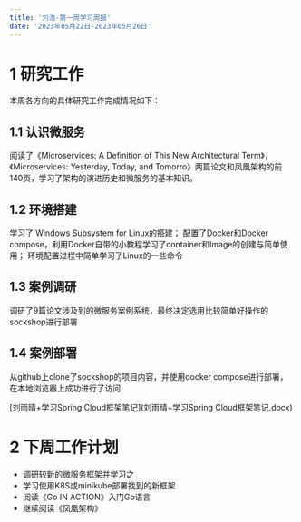 ```yaml
---
title: '刘浩-第一周学习周报'
date: '2023年05月22日-2023年05月26日'
---
```


<!-- 只允许使用一级标题和二级标题 -->

# 1 研究工作

本周各方向的具体研究工作完成情况如下：

## 1.1 认识微服务

阅读了《Microservices: A Definition of This New Architectural Term》，《Microservices: Yesterday, Today, and Tomorro》两篇论文和凤凰架构的前140页，学习了架构的演进历史和微服务的基本知识。

## 1.2 环境搭建

学习了 Windows Subsystem for Linux的搭建；
配置了Docker和Docker compose，利用Docker自带的小教程学习了container和Image的创建与简单使用；
环境配置过程中简单学习了Linux的一些命令

## 1.3 案例调研

调研了9篇论文涉及到的微服务案例系统，最终决定选用比较简单好操作的sockshop进行部署

## 1.4 案例部署

从github上clone了sockshop的项目内容，并使用docker compose进行部署，在本地浏览器上成功进行了访问

<!-- 注意该超链接应该如何使用，不需要进行手动的编号，注意附件名不能有任何的空格 -->
[刘雨晴+学习Spring Cloud框架笔记](刘雨晴+学习Spring Cloud框架笔记.docx)

# 2 下周工作计划

+ 调研较新的微服务框架并学习之
+ 学习使用K8S或minikube部署找到的新框架
+ 阅读《Go IN ACTION》入门Go语言
+ 继续阅读《凤凰架构》


